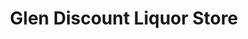 ---
title: "Glen Discount Liquor Store"
url: /trenton/glen-discount-liquor-store/
shop: Spirituosen
---